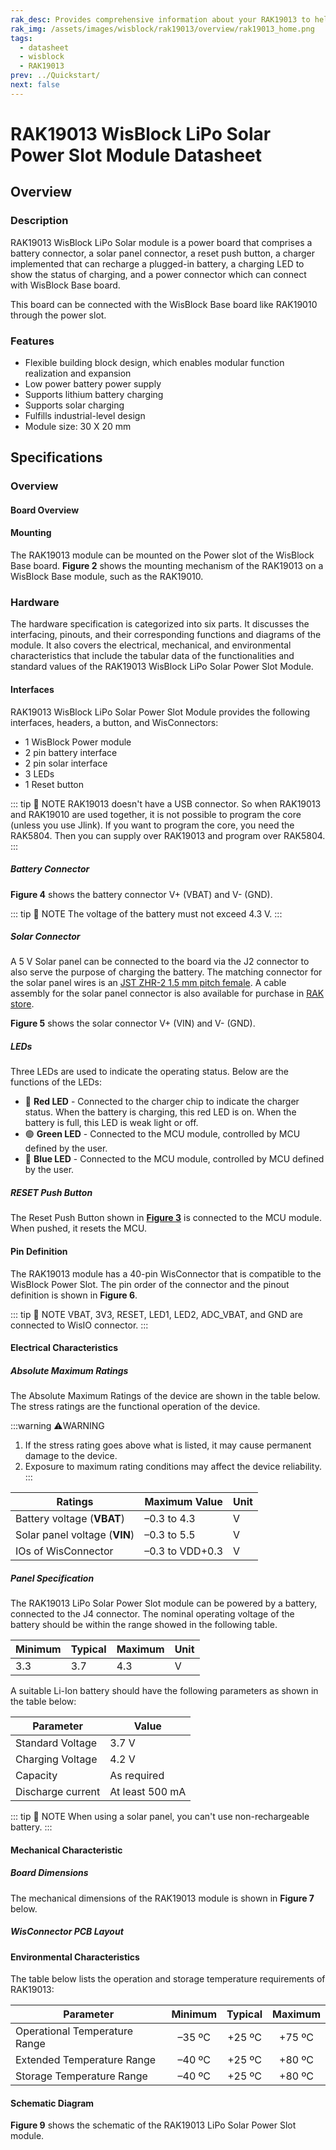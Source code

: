 ```yaml
---
rak_desc: Provides comprehensive information about your RAK19013 to help you use it. This information includes technical specifications, characteristics, and requirements, and it also discusses the device components.
rak_img: /assets/images/wisblock/rak19013/overview/rak19013_home.png
tags:
  - datasheet
  - wisblock
  - RAK19013
prev: ../Quickstart/
next: false
---
```


# RAK19013 WisBlock LiPo Solar Power Slot Module Datasheet

## Overview

### Description

RAK19013 WisBlock LiPo Solar module is a power board that comprises a battery connector, a solar panel connector, a reset push button, a charger implemented that can recharge a plugged-in battery, a charging LED to show the status of charging, and a power connector which can connect with WisBlock Base board.

This board can be connected with the WisBlock Base board like RAK19010 through the power slot.

### Features

- Flexible building block design, which enables modular function realization and expansion
- Low power battery power supply
- Supports lithium battery charging
- Supports solar charging
- Fulfills industrial-level design
- Module size: 30 X 20&nbsp;mm

## Specifications

### Overview

#### Board Overview

<rk-img
  src="/assets/images/wisblock/rak19013/datasheet/rak19013-front-back-overview.png"
  width="40%"
  caption="RAK19013 WisBlock Power Module top (left) and bottom (right) view"
/>

#### Mounting

The RAK19013 module can be mounted on the Power slot of the WisBlock Base board. **Figure 2** shows the mounting mechanism of the RAK19013 on a WisBlock Base module, such as the RAK19010.

<rk-img
  src="/assets/images/wisblock/rak19013/datasheet/mounting-mechanism.png"
  width="50%"
  caption="RAK19013 mounting mechanism on a WisBlock Base module"
/>

### Hardware

The hardware specification is categorized into six parts. It discusses the interfacing, pinouts, and their corresponding functions and diagrams of the module. It also covers the electrical, mechanical, and environmental characteristics that include the tabular data of the functionalities and standard values of the RAK19013 WisBlock LiPo Solar Power Slot Module.

#### Interfaces

RAK19013 WisBlock LiPo Solar Power Slot Module provides the following interfaces, headers, a button, and WisConnectors:

* 1 WisBlock Power module
* 2 pin battery interface 
* 2 pin solar interface
* 3 LEDs
* 1 Reset button

::: tip 📝 NOTE
RAK19013 doesn't have a USB connector. So when RAK19013 and RAK19010 are used together, it is not possible to program the core (unless you use Jlink). If you want to program the core, you need the RAK5804. Then you can supply over RAK19013 and program over RAK5804.
:::  

<rk-img
  src="/assets/images/wisblock/rak19013/datasheet/rak19013-label.svg"
  width="40%"
  caption="RAK19013 part labels"
/>

##### Battery Connector

**Figure 4** shows the battery connector V+ (VBAT) and V- (GND).

<rk-img
  src="/assets/images/wisblock/rak19013/datasheet/rak19013-battery-connection.svg"
  width="40%"
  caption="Battery connector pin order"
/>

::: tip 📝 NOTE
The voltage of the battery must not exceed 4.3&nbsp;V.
:::  

##### Solar Connector

A 5&nbsp;V Solar panel can be connected to the board via the J2 connector to also serve the purpose of charging the battery. The matching connector for the solar panel wires is an [JST ZHR-2 1.5&nbsp;mm pitch female](https://www.jst-mfg.com/product/detail_e.php?series=287). A cable assembly for the solar panel connector is also available for purchase in [RAK store](https://store.rakwireless.com/products/solar-panel-connector-cable).

**Figure 5** shows the solar connector V+ (VIN) and V- (GND).

<rk-img
  src="/assets/images/wisblock/rak19013/datasheet/rak19013-solar-connection.svg"
  width="40%"
  caption="Battery connector pin order"
/>

##### LEDs

Three LEDs are used to indicate the operating status. Below are the functions of the LEDs:

- 🔴 **Red LED** - Connected to the charger chip to indicate the charger status. When the battery is charging, this red LED is on. When the battery is full, this LED is weak light or off.
- 🟢 **Green LED** - Connected to the MCU module, controlled by MCU defined by the user.
- 🔵 **Blue LED** - Connected to the MCU module, controlled by MCU defined by the user.

##### RESET Push Button

The Reset Push Button shown in [**Figure 3**](#interfaces) is connected to the MCU module. When pushed, it resets the MCU.

#### Pin Definition

The RAK19013 module has a 40-pin WisConnector that is compatible to the WisBlock Power Slot. The pin order of the connector and the pinout definition is shown in **Figure 6**. 

::: tip 📝 NOTE
VBAT, 3V3, RESET, LED1, LED2, ADC_VBAT, and GND are connected to WisIO connector.
:::  

<rk-img
  src="/assets/images/wisblock/rak19013/datasheet/RAK19013-pinout.svg"
  width="60%"
  caption="RAK19013 pinout diagram"
/>


#### Electrical Characteristics

##### Absolute Maximum Ratings

The Absolute Maximum Ratings of the device are shown in the table below. The stress ratings are the functional operation of the device. 

:::warning ⚠️WARNING
1. If the stress rating goes above what is listed, it may cause permanent damage to the device.
2. Exposure to maximum rating conditions may affect the device reliability.
:::

| Ratings                                 | Maximum Value   | Unit |
| --------------------------------------- | --------------- | ---- |
| Battery voltage (**VBAT**)              | –0.3 to 4.3     | V    |
| Solar panel voltage (**VIN**)           | –0.3 to 5.5     | V    |
| IOs of WisConnector                     | –0.3 to VDD+0.3 | V    |

##### Panel Specification

The RAK19013 LiPo Solar Power Slot module can be powered by a battery, connected to the J4 connector. The nominal operating voltage of the battery should be within the range showed in the following table.     

| **Minimum** | **Typical** | **Maximum** | **Unit** |
| ----------- | ----------- | ----------- | -------- |
| 3.3         | 3.7         | 4.3         | V        |

A suitable Li-Ion battery should have the following parameters as shown in the table below:

| **Parameter**     | **Value**            |
| ----------------- | -------------------- |
| Standard Voltage  | 3.7&nbsp;V           |
| Charging Voltage  | 4.2&nbsp;V           |
| Capacity          | As required          |
| Discharge current | At least 500&nbsp;mA |

::: tip 📝 NOTE
When using a solar panel, you can't use non-rechargeable battery.
:::  

#### Mechanical Characteristic

##### Board Dimensions

The mechanical dimensions of the RAK19013 module is shown in **Figure 7** below.

<rk-img
  src="/assets/images/wisblock/rak19013/datasheet/mechanical-dimensions.png"
  width="75%"
  caption="RAK19013 mechanical dimensions"
/>

##### WisConnector PCB Layout

<rk-img
  src="/assets/images/wisblock/rak19013/datasheet/wisconnector-pcb.png"
  width="100%"
  caption="WisConnector PCB footprint and recommendations"
/>

#### Environmental Characteristics

The table below lists the operation and storage temperature requirements of RAK19013:

| **Parameter**                 | **Minimum** | **Typical** | **Maximum** |
| ----------------------------- | :---------: | :---------: | :---------: |
| Operational Temperature Range | –35&nbsp;ºC | +25&nbsp;ºC | +75&nbsp;ºC |
| Extended Temperature Range    | –40&nbsp;ºC | +25&nbsp;ºC | +80&nbsp;ºC |
| Storage Temperature Range     | –40&nbsp;ºC | +25&nbsp;ºC | +80&nbsp;ºC |

#### Schematic Diagram

**Figure 9** shows the schematic of the RAK19013 LiPo Solar Power Slot module.

<rk-img
  src="/assets/images/wisblock/rak19013/datasheet/rak19013-schematic.png"
  width="100%"
  caption="RAK19013 LiPo Solar Power Slot Module Schematics"
/>

